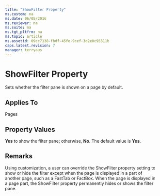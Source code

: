 ```yaml
---
title: "ShowFilter Property"
ms.custom: na
ms.date: 06/05/2016
ms.reviewer: na
ms.suite: na
ms.tgt_pltfrm: na
ms.topic: article
ms.assetid: 09cc7138-fbdf-45fe-9cef-3d2e0c95311b
caps.latest.revision: 7
manager: terryaus
---
```

# ShowFilter Property
Sets whether the filter pane is shown on a page by default.  
  
## Applies To  
 Pages  
  
## Property Values  
 **Yes** to show the filter pane; otherwise, **No**. The default value is **Yes**.  
  
## Remarks  
 Using customization, a user can override the ShowFilter property setting to show or hide the filter except when the page is displayed in a part of another page, such as a FastTab or FactBox. When the page is displayed in a page part, the ShowFilter property permanently hides or shows the filter pane.